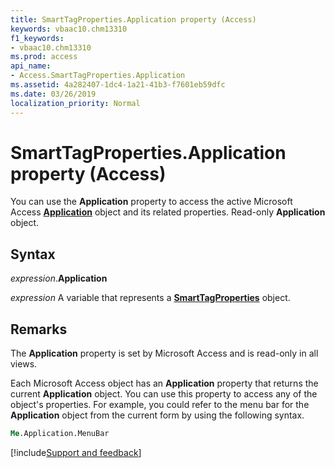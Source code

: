 ```yaml
---
title: SmartTagProperties.Application property (Access)
keywords: vbaac10.chm13310
f1_keywords:
- vbaac10.chm13310
ms.prod: access
api_name:
- Access.SmartTagProperties.Application
ms.assetid: 4a282407-1dc4-1a21-41b3-f7601eb59dfc
ms.date: 03/26/2019
localization_priority: Normal
---
```



# SmartTagProperties.Application property (Access)

You can use the **Application** property to access the active Microsoft Access **[Application](Access.Application.md)** object and its related properties. Read-only **Application** object.


## Syntax

_expression_.**Application**

_expression_ A variable that represents a **[SmartTagProperties](Access.SmartTagProperties.md)** object.


## Remarks

The **Application** property is set by Microsoft Access and is read-only in all views.

Each Microsoft Access object has an **Application** property that returns the current **Application** object. You can use this property to access any of the object's properties. For example, you could refer to the menu bar for the **Application** object from the current form by using the following syntax.

```vb
Me.Application.MenuBar 

```



[!include[Support and feedback](~/includes/feedback-boilerplate.md)]